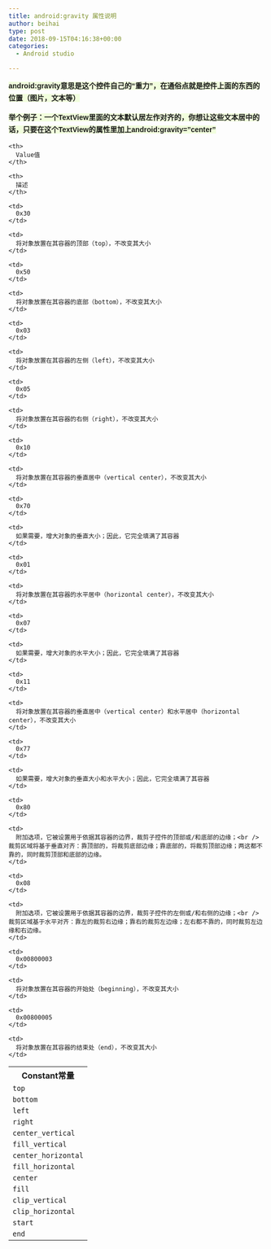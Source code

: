 ```yaml
---
title: android:gravity 属性说明
author: beihai
type: post
date: 2018-09-15T04:16:38+00:00
categories:
  - Android studio

---
```

**<span style="text-align: left; text-transform: none; line-height: 24px; text-indent: 0px; letter-spacing: normal; font-family: arial,'courier new',courier,'宋体',monospace; font-size: 14px; font-style: normal; font-variant: normal; text-decoration: none; word-spacing: 0px; display: inline !important; white-space: pre-wrap; word-break: break-all; word-wrap: break-word; orphans: 2; float: none; -webkit-text-stroke-width: 0px; background-color: #f1fedd;">android:gravity意思是这个控件自己的“重力”，在通俗点就是控件上面的东西的位置（图片，文本等）</span>**<!--more-->


  
**<span style="text-align: left; text-transform: none; line-height: 24px; text-indent: 0px; letter-spacing: normal; font-family: arial,'courier new',courier,'宋体',monospace; font-size: 14px; font-style: normal; font-variant: normal; text-decoration: none; word-spacing: 0px; display: inline !important; white-space: pre-wrap; word-break: break-all; word-wrap: break-word; orphans: 2; float: none; -webkit-text-stroke-width: 0px; background-color: #f1fedd;">举个例子：一个TextView里面的文本默认居左作对齐的，你想让这些文本居中的话，只要在这个TextView的属性里加上android:gravity=&#8221;center&#8221;</span>**

<table>
  <tr>
    <th>
      Constant常量
    </th>
    
    <th>
      Value值
    </th>
    
    <th>
      描述
    </th>
  </tr>
  
  <tr>
    <td>
      <code>top</code>
    </td>
    
    <td>
      0x30
    </td>
    
    <td>
      将对象放置在其容器的顶部（top），不改变其大小
    </td>
  </tr>
  
  <tr>
    <td>
      <code>bottom</code>
    </td>
    
    <td>
      0x50
    </td>
    
    <td>
      将对象放置在其容器的底部（bottom），不改变其大小
    </td>
  </tr>
  
  <tr>
    <td>
      <code>left</code>
    </td>
    
    <td>
      0x03
    </td>
    
    <td>
      将对象放置在其容器的左侧（left），不改变其大小
    </td>
  </tr>
  
  <tr>
    <td>
      <code>right</code>
    </td>
    
    <td>
      0x05
    </td>
    
    <td>
      将对象放置在其容器的右侧（right），不改变其大小
    </td>
  </tr>
  
  <tr>
    <td>
      <code>center_vertical</code>
    </td>
    
    <td>
      0x10
    </td>
    
    <td>
      将对象放置在其容器的垂直居中（vertical center），不改变其大小
    </td>
  </tr>
  
  <tr>
    <td>
      <code>fill_vertical</code>
    </td>
    
    <td>
      0x70
    </td>
    
    <td>
      如果需要，增大对象的垂直大小；因此，它完全填满了其容器
    </td>
  </tr>
  
  <tr>
    <td>
      <code>center_horizontal</code>
    </td>
    
    <td>
      0x01
    </td>
    
    <td>
      将对象放置在其容器的水平居中（horizontal center），不改变其大小
    </td>
  </tr>
  
  <tr>
    <td>
      <code>fill_horizontal</code>
    </td>
    
    <td>
      0x07
    </td>
    
    <td>
      如果需要，增大对象的水平大小；因此，它完全填满了其容器
    </td>
  </tr>
  
  <tr>
    <td>
      <code>center</code>
    </td>
    
    <td>
      0x11
    </td>
    
    <td>
      将对象放置在其容器的垂直居中（vertical center）和水平居中（horizontal center），不改变其大小
    </td>
  </tr>
  
  <tr>
    <td>
      <code>fill</code>
    </td>
    
    <td>
      0x77
    </td>
    
    <td>
      如果需要，增大对象的垂直大小和水平大小；因此，它完全填满了其容器
    </td>
  </tr>
  
  <tr>
    <td>
      <code>clip_vertical</code>
    </td>
    
    <td>
      0x80
    </td>
    
    <td>
      附加选项，它被设置用于依据其容器的边界，裁剪子控件的顶部或/和底部的边缘；<br /> 裁剪区域将基于垂直对齐：靠顶部的，将裁剪底部边缘；靠底部的，将裁剪顶部边缘；两这都不靠的，同时裁剪顶部和底部的边缘。
    </td>
  </tr>
  
  <tr>
    <td>
      <code>clip_horizontal</code>
    </td>
    
    <td>
      0x08
    </td>
    
    <td>
      附加选项，它被设置用于依据其容器的边界，裁剪子控件的左侧或/和右侧的边缘；<br /> 裁剪区域基于水平对齐：靠左的裁剪右边缘；靠右的裁剪左边缘；左右都不靠的，同时裁剪左边缘和右边缘。
    </td>
  </tr>
  
  <tr>
    <td>
      <code>start</code>
    </td>
    
    <td>
      0x00800003
    </td>
    
    <td>
      将对象放置在其容器的开始处（beginning），不改变其大小
    </td>
  </tr>
  
  <tr>
    <td>
      <code>end</code>
    </td>
    
    <td>
      0x00800005
    </td>
    
    <td>
      将对象放置在其容器的结束处（end），不改变其大小
    </td>
  </tr>
</table>

&nbsp;
  
&nbsp;